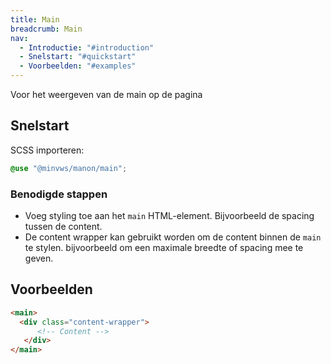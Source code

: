 ```yaml
---
title: Main
breadcrumb: Main
nav:
  - Introductie: "#introduction"
  - Snelstart: "#quickstart"
  - Voorbeelden: "#examples"
---
```


<p class="introduction">Voor het weergeven van de main op de pagina</p>

<h2 id="quickstart">Snelstart</h2>

SCSS importeren:

```scss
@use "@minvws/manon/main";
```

### Benodigde stappen

- Voeg styling toe aan het `main` HTML-element. Bijvoorbeeld de spacing tussen de content. 
- De content wrapper kan gebruikt worden om de content binnen de `main` te stylen. bijvoorbeeld om een maximale breedte of spacing mee te geven.

<h2 id="examples">Voorbeelden</h2>

```html
<main>
  <div class="content-wrapper">
      <!-- Content -->
   </div>
</main>
```
